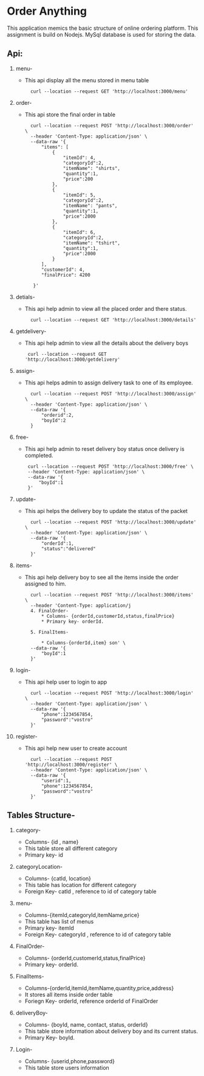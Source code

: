 # Order Anything
This application memics the basic structure of online ordering platform. This assignment is build on Nodejs. MySql database is used for storing the data.

## Api:


1. menu-

    * This api display all the menu stored in menu table
   
            curl --location --request GET 'http://localhost:3000/menu'

2. order- 

    * This api store the final order in table
  
            curl --location --request POST 'http://localhost:3000/order' \
            --header 'Content-Type: application/json' \
            --data-raw '{
                "items": [
                    {
                        "itemId": 4,
                        "categoryId":2,
                        "itemName": "shirts", 
                        "quantity":1,
                        "price":200
                    },
                    {
                        "itemId": 5,
                        "categoryId":2,
                        "itemName": "pants",
                        "quantity":1,
                        "price":2000
                    },
                    {
                        "itemId": 6,
                        "categoryId":2,
                        "itemName": "tshirt",
                        "quantity":1,
                        "price":2000
                    }
                ],
                "customerId": 4,
                "finalPrice": 4200
        
             }'


3. detials- 
    
    * This api help admin to view all the placed order and there status.

            curl --location --request GET 'http://localhost:3000/details'

4. getdelivery-

     * This api help admin to view all the details about the delivery boys

            curl --location --request GET 'http://localhost:3000/getdelivery'

5. assign-

    * This api helps admin to assign delivery task to one of its employee.

            curl --location --request POST 'http://localhost:3000/assign' \
            --header 'Content-Type: application/json' \
            --data-raw '{
                "orderid":2,
                "boyId":2
            }

6. free-

    *  This api help admin to reset delivery boy status once delivery is completed.

            curl --location --request POST 'http://localhost:3000/free' \
            --header 'Content-Type: application/json' \
            --data-raw '{
                "boyId":1
            }'

7. update- 

    * This api helps the delivery boy to update the status of the packet

            curl --location --request POST 'http://localhost:3000/update' \
            --header 'Content-Type: application/json' \
            --data-raw '{
                "orderId":1,
                "status":"delivered"
            }'

8. items-

    * This api help delivery boy to see all the items inside the order assigned to him.

            curl --location --request POST 'http://localhost:3000/items' \
            --header 'Content-Type: application/j
            4. FinalOrder-
                * Columns- {orderId,customerId,status,finalPrice}
                * Primary key- orderId.
            
            5. FinalItems-
            
                * Columns-{orderId,item} son' \
            --data-raw '{
                "boyId":1
            }'

9. login- 

    * This api help user to login to app

            curl --location --request POST 'http://localhost:3000/login' \
            --header 'Content-Type: application/json' \
            --data-raw '{
                "phone":1234567854,
                "password":"vostro"
            }'

10. register-

    * This api help new user to create account 

            curl --location --request POST 'http://localhost:3000/register' \
            --header 'Content-Type: application/json' \
            --data-raw '{
                "userid":1,
                "phone":1234567854,
                "password":"vostro"
            }'


## Tables Structure-

1. category- 

    * Columns- {id , name}
    * This table store all different category
    * Primary key- id

2. categoryLocation-

    * Columns- {catId, location}
    * This table has location for different category
    * Foreign Key- catId , reference to id of category table

3. menu-

    * Columns-{itemId,categoryId,itemName,price}
    * This table has list of menus 
    * Primary key- itemId
    * Foreign Key- categoryId , reference to id of category table

4. FinalOrder-
    * Columns- {orderId,customerId,status,finalPrice}
    * Primary key- orderId.

5. FinalItems-

    * Columns-{orderId,itemId,itemName,quantity,price,address}
    * It stores all items inside order table
    * Foriegn Key- orderId, reference orderId of FinalOrder

6. deliveryBoy-

    * Columns- {boyId, name, contact, status, orderId}
    * This table store information about delivery boy and its current status.
    * Primary Key- boyId.

7. Login-

    * Columns- {userid,phone,password}
    * This table store users information
    

